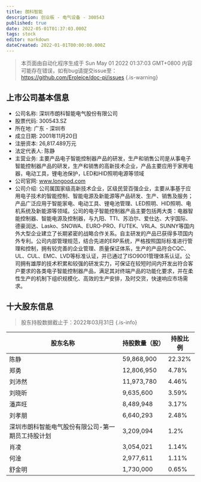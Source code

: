 ```yaml
---
title: 朗科智能
description: 创业板 - 电气设备 - 300543
published: true
date: 2022-05-01T01:37:03.000Z
tags: stock
editor: markdown
dateCreated: 2022-01-01T00:00:00.000Z
---
```


> 本页面由自动化程序生成于 Sun May 01 2022 01:37:03 GMT+0800
> 内容可能存在错误，如有bug请提交issue至：https://github.com/Eroleice/doc-pi/issues
{.is-warning}

## 上市公司基本信息
- 公司名称: 深圳市朗科智能电气股份有限公司
- 股票代码: 300543.SZ
- 所在地: 广东 - 深圳市
- 成立日期: 2001年11月20日
- 注册资本: 26,817.489万元
- 法定代表人: 陈静
- 主营业务: 主要产品电子智能控制器产品的研发，生产和销售公司是从事电子智能控制器产品的研发，生产和销售的高新技术企业，产品主要应用于家用电器，电动工具，锂电池保护，LED和HID照明电源等领域
- 公司官网: www.longood.com
- 公司介绍: 公司属国家级高新技术企业，区级民营百强企业，主要从事基于应用电子技术的智能控制、智能电源及新能源等产品研发、生产、销售及服务；产品广泛应用于智能家电、电动工具、锂电池管理、LED照明、HID照明、电机系统及新能源等领域。公司的电子智能控制器产品主要包括两大类：电器智能控制器、智能电源及控制器，与九阳、TTI、苏泊尔、爱仕达、大宇国际、德豪润达、Lasko、SNOWA、EURO-PRO、FUTEK、VRLA、SUNNY等国内外大型企业建立了长期紧密的战略合作关系。自主研发的产品已获得多项国内外专利。公司内部管理规范，结合先进的ERP系统，严格按照国际标准进行管理和控制，拥有较完善的企业管理、质量保证体系，生产的产品符合CQC、UL、CUL、EMC、LVD等标准认证，并已通过了ISO9001管理体系认证。公司拥有雄厚的技术积累和较强的研发实力，可保证在较短时间内开发出符合客户要求的各类电子智能控制器产品，满足其对终端产品的功能化要求，并在柔性生产的机制下组织规模化、高效的生产安排，及时交货，快速响应市场需求。


## 十大股东信息
> 股东持股数据截止于：2022年03月31日
{.is-info}

| 股东名称 | 持股数量（股） | 持股比例 |
| --- | --- | --- |
| 陈静 | 59,868,900 | 22.32% |
| 郑勇 | 12,806,950 | 4.78% |
| 刘沛然 | 11,973,780 | 4.46% |
| 刘晓昕 | 9,635,600 | 3.59% |
| 潘声旺 | 8,489,948 | 3.17% |
| 刘孝朋 | 6,640,293 | 2.48% |
| 深圳市朗科智能电气股份有限公司-第一期员工持股计划 | 3,209,094 | 1.2% |
| 肖凌 | 3,054,021 | 1.14% |
| 何淦 | 2,977,611 | 1.11% |
| 舒金明 | 1,730,000 | 0.65% |




